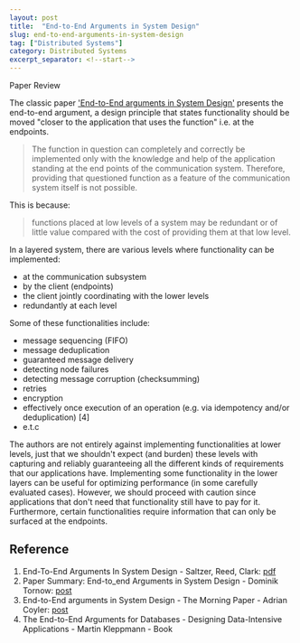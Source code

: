 ```yaml
---
layout: post
title:  "End-to-End Arguments in System Design"
slug: end-to-end-arguments-in-system-design
tag: ["Distributed Systems"]
category: Distributed Systems
excerpt_separator: <!--start-->
---
```


Paper Review

<!--start-->

The classic paper
['End-to-End arguments in System Design'](https://web.mit.edu/Saltzer/www/publications/endtoend/endtoend.pdf)
presents the end-to-end argument, a design principle that states functionality
should be moved "closer to the application that uses the function" i.e. at the
endpoints.

> The function in question can completely and correctly be implemented only with
> the knowledge and help of the application standing at the end points of the
> communication system. Therefore, providing that questioned function as a
> feature of the communication system itself is not possible.

This is because:

> functions placed at low levels of a system may be redundant or of little value
> compared with the cost of providing them at that low level.

In a layered system, there are various levels where functionality can be
implemented:

- at the communication subsystem
- by the client (endpoints)
- the client jointly coordinating with the lower levels
- redundantly at each level

Some of these functionalities include:

- message sequencing (FIFO)
- message deduplication
- guaranteed message delivery
- detecting node failures
- detecting message corruption (checksumming)
- retries
- encryption
- effectively once execution of an operation (e.g. via idempotency and/or
  deduplication) [4]
- e.t.c

The authors are not entirely against implementing functionalities at lower
levels, just that we shouldn't expect (and burden) these levels with capturing
and reliably guaranteeing all the different kinds of requirements that our
applications have. Implementing some functionality in the lower layers can be
useful for optimizing performance (in some carefully evaluated cases). However,
we should proceed with caution since applications that don't need that
functionality still have to pay for it. Furthermore, certain functionalities
require information that can only be surfaced at the endpoints.

## Reference

1. End-To-End Arguments In System Design - Saltzer, Reed, Clark:
   [pdf](https://web.mit.edu/Saltzer/www/publications/endtoend/endtoend.pdf)
2. Paper Summary: End-to_end Arguments in System Design - Dominik Tornow:
   [post](https://temporal.io/blog/paper-summary-end-to-end-arguments-in-system-design)
3. End-to-End arguments in System Design - The Morning Paper - Adrian Coyler:
   [post](https://blog.acolyer.org/2014/11/14/end-to-end-arguments-in-system-design/)
4. The End-to-End Arguments for Databases - Designing Data-Intensive
   Applications - Martin Kleppmann - Book
